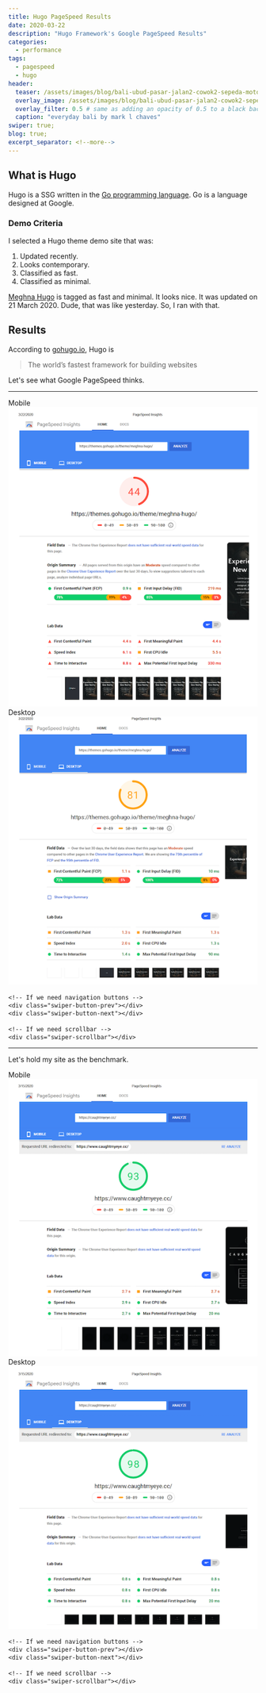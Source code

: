 ```yaml
---
title: Hugo PageSpeed Results
date: 2020-03-22
description: "Hugo Framework's Google PageSpeed Results"
categories:
  - performance
tags:
  - pagespeed
  - hugo
header:
  teaser: /assets/images/blog/bali-ubud-pasar-jalan2-cowok2-sepeda-motor-300w.jpg
  overlay_image: /assets/images/blog/bali-ubud-pasar-jalan2-cowok2-sepeda-motor-1280w.jpg
  overlay_filter: 0.5 # same as adding an opacity of 0.5 to a black background
  caption: "everyday bali by mark l chaves"
swiper: true;
blog: true;
excerpt_separator: <!--more-->
---
```

## What is Hugo

Hugo is a SSG written in the [Go programming language](https://golang.org/). Go is a language designed at Google.
<!--more-->

### Demo Criteria

I selected a Hugo theme demo site that was:

1. Updated recently.
2. Looks contemporary.
3. Classified as fast.
4. Classified as minimal.

[Meghna Hugo](https://themes.gohugo.io/meghna-hugo/) is tagged as fast and minimal. It looks nice. It was updated on 21 March 2020. Dude, that was like yesterday. So, I ran with that.

## Results

According to [gohugo.io](https://gohugo.io/), Hugo is

<blockquote>The world’s fastest framework for building websites</blockquote>

Let's see what Google PageSpeed thinks.

---

<!-- Slider main container -->
<div class="swiper-container">
    <!-- Additional required wrapper -->
    <div class="swiper-wrapper">
        <!-- Slides -->
        <div class="swiper-slide">Mobile<img src="/assets/images/performance/hugo-demo-PageSpeed-mob-22mar2020.png"></div>
        <div class="swiper-slide">Desktop<img src="/assets/images/performance/hugo-demo-PageSpeed-dt-22mar2020.png"></div>
    </div>
    <!-- If we need pagination -->
    <div class="swiper-pagination"></div>

    <!-- If we need navigation buttons -->
    <div class="swiper-button-prev"></div>
    <div class="swiper-button-next"></div>

    <!-- If we need scrollbar -->
    <div class="swiper-scrollbar"></div>
</div>

---

Let's hold my site as the benchmark.


<!-- Slider main container -->
<div class="swiper-container">
    <!-- Additional required wrapper -->
    <div class="swiper-wrapper">
        <!-- Slides -->
        <div class="swiper-slide">Mobile<img src="/assets/images/performance/cme-cc-PageSpeed-mob-15mar2020.png"></div>
        <div class="swiper-slide">Desktop<img src="/assets/images/performance/cme-cc-PageSpeed-dt-15mar2020.png"></div>
    </div>
    <!-- If we need pagination -->
    <div class="swiper-pagination"></div>

    <!-- If we need navigation buttons -->
    <div class="swiper-button-prev"></div>
    <div class="swiper-button-next"></div>

    <!-- If we need scrollbar -->
    <div class="swiper-scrollbar"></div>
</div>
